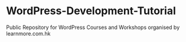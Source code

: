 # WordPress-Development-Tutorial
Public Repository for WordPress Courses and Workshops organised by learnmore.com.hk
